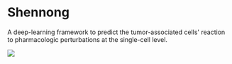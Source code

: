 # Shennong
A deep-learning framework to predict the tumor-associated cells' reaction to pharmacologic perturbations at the single-cell level.

<a><img src="https://bis.zju.edu.cn/shennong/model-pipeline.jpg"></a>
